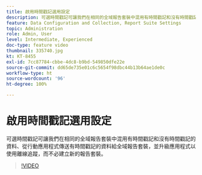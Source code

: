 ```yaml
---
title: 啟用時間戳記選用設定
description: 可選時間戳記可讓我們在相同的全域報告套裝中混用有時間戳記和沒有時間戳記的資料、從行動應用程式傳送有時間戳記的資料給全域報告套裝，並升級應用程式以使用離線追蹤，而不必建立新的報告套裝。
feature: Data Configuration and Collection, Report Suite Settings
topic: Administration
role: Admin, User
level: Intermediate, Experienced
doc-type: feature video
thumbnail: 335740.jpg
kt: KT-8455
exl-id: 7cc87784-cbbe-4dc8-b9bd-549850dfe22e
source-git-commit: dd65de735e01c6c5654f98dbc44b13b64ae1de0c
workflow-type: ht
source-wordcount: '96'
ht-degree: 100%

---
```


# 啟用時間戳記選用設定

可選時間戳記可讓我們在相同的全域報告套裝中混用有時間戳記和沒有時間戳記的資料、從行動應用程式傳送有時間戳記的資料給全域報告套裝，並升級應用程式以使用離線追蹤，而不必建立新的報告套裝。


>[!VIDEO](https://video.tv.adobe.com/v/335740/?quality=12&learn=on)
